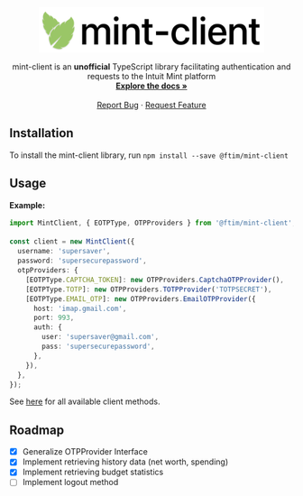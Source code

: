 <br />

<div align="center">
  <a href="https://github.com/fuchstim/mint-client">
    <img src="https://raw.githubusercontent.com/fuchstim/mint-client/main/images/logotype.png" alt="Logo" width="400" height="80">
  </a>

  <p align="center">
    mint-client is an <b>unofficial</b> TypeScript library facilitating authentication and requests to the Intuit Mint platform
    <br />
    <a href="https://fuchstim.github.io/mint-client/classes/MintClient.html"><strong>Explore the docs »</strong></a>
    <br />
    <br />
    <a href="https://github.com/fuchstim/mint-client/issues">Report Bug</a>
    ·
    <a href="https://github.com/fuchstim/mint-client/issues">Request Feature</a>
  </p>
</div>

## Installation

To install the mint-client library, run `npm install --save @ftim/mint-client`

## Usage

**Example:**

```typescript
import MintClient, { EOTPType, OTPProviders } from '@ftim/mint-client';

const client = new MintClient({
  username: 'supersaver',
  password: 'supersecurepassword',
  otpProviders: {
    [EOTPType.CAPTCHA_TOKEN]: new OTPProviders.CaptchaOTPProvider(),
    [EOTPType.TOTP]: new OTPProviders.TOTPProvider('TOTPSECRET'),
    [EOTPType.EMAIL_OTP]: new OTPProviders.EmailOTPProvider({
      host: 'imap.gmail.com',
      port: 993,
      auth: {
        user: 'supersaver@gmail.com',
        pass: 'supersecurepassword',
      },
    }),
  },
});
```

See [here](https://fuchstim.github.io/mint-client/classes/MintClient.html) for all available client methods.

## Roadmap

- [x] Generalize OTPProvider Interface
- [x] Implement retrieving history data (net worth, spending)
- [x] Implement retrieving budget statistics
- [ ] Implement logout method
